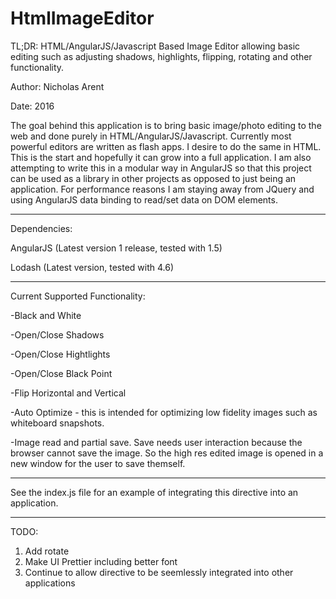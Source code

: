 # HtmlImageEditor
TL;DR: HTML/AngularJS/Javascript Based Image Editor allowing basic editing such as adjusting shadows, highlights, flipping, rotating and other functionality.

Author: Nicholas Arent

Date: 2016

The goal behind this application is to bring basic image/photo editing to the web and done purely in HTML/AngularJS/Javascript. Currently most powerful editors are written as flash apps. I desire to do the same in HTML.
This is the start and hopefully it can grow into a full application. I am also attempting to write this in a modular way in AngularJS so that this project can be used as a library in other projects as opposed to just being an application. For performance reasons I am staying away from JQuery and using AngularJS data binding to read/set data on DOM elements.

----------------------------------------

Dependencies:

AngularJS (Latest version 1 release, tested with 1.5)

Lodash (Latest version, tested with 4.6)

----------------------------------------

Current Supported Functionality:

-Black and White

-Open/Close Shadows

-Open/Close Hightlights

-Open/Close Black Point

-Flip Horizontal and Vertical

-Auto Optimize - this is intended for optimizing low fidelity images such as whiteboard snapshots.

-Image read and partial save. Save needs user interaction because the browser cannot save the image. So the high res edited image is opened in a new window for the user to save themself.

----------------------------------------

See the index.js file for an example of integrating this directive into an application.

----------------------------------------

TODO:

1. Add rotate
2. Make UI Prettier including better font
3. Continue to allow directive to be seemlessly integrated into other applications
